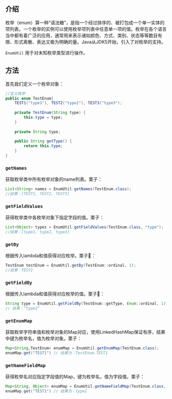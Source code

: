 ## 介绍
枚举（enum）算一种“语法糖”，是指一个经过排序的、被打包成一个单一实体的项列表。一个枚举的实例可以使用枚举项列表中任意单一项的值。枚举在各个语言当中都有着广泛的应用，通常用来表示诸如颜色、方式、类别、状态等等数目有限、形式离散、表达又极为明确的量。Java从JDK5开始，引入了对枚举的支持。

`EnumUtil` 用于对未知枚举类型进行操作。

## 方法

首先我们定义一个枚举对象：

```java
//定义枚举
public enum TestEnum{
	TEST1("type1"), TEST2("type2"), TEST3("type3");
	
	private TestEnum(String type) {
		this.type = type;
	}
	
	private String type;
	
	public String getType() {
		return this.type;
	}
}
```

### `getNames`

获取枚举类中所有枚举对象的name列表。栗子：

```java
List<String> names = EnumUtil.getNames(TestEnum.class);
//结果：[TEST1, TEST2, TEST3]
```

### `getFieldValues`

获得枚举类中各枚举对象下指定字段的值。栗子：

```java
List<Object> types = EnumUtil.getFieldValues(TestEnum.class, "type");
//结果：[type1, type2, type3]
```

### `getBy`
根据传入lambda和值获得对应枚举。栗子🌰：
```java
TestEnum testEnum = EnumUtil.getBy(TestEnum::ordinal, 1);
//结果：TEST2
```

### `getFieldBy`
根据传入lambda和值获得对应枚举的值。栗子🌰：
```java
String type = EnumUtil.getFieldBy(TestEnum::getType, Enum::ordinal, 1);
// 结果：“type2”
```

### `getEnumMap`

获取枚举字符串值和枚举对象的Map对应，使用LinkedHashMap保证有序，结果中键为枚举名，值为枚举对象。栗子：

```java
Map<String,TestEnum> enumMap = EnumUtil.getEnumMap(TestEnum.class);
enumMap.get("TEST1") // 结果为：TestEnum.TEST1
```

### `getNameFieldMap`

获得枚举名对应指定字段值的Map，键为枚举名，值为字段值。栗子：

```java
Map<String, Object> enumMap = EnumUtil.getNameFieldMap(TestEnum.class, "type");
enumMap.get("TEST1") // 结果为：type1
```